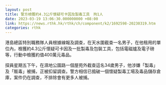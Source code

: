 ```yaml
---
layout: post
title: 警方檢獲約4.3公斤懷疑可卡因及製毒工具　拘1人
date: 2023-03-19 13:06:30.000000000 +08:00
link: https://news.rthk.hk/rthk/ch/component/k2/1692598-20230319.htm
categories: rthk
---
```


港島總區特別職務隊人員根據線報及調查，在天水圍截查一名男子，在他租用的單位內，檢獲約4.3公斤懷疑可卡因及一批製毒及包裝工具，包括電磁爐及電子磅等，行動中檢獲約值400萬元毒品。

探員星期五下午，在濕地公園路一個屋苑外截查這名34歲男子，他涉嫌「製毒」及「販毒」被捕，正被扣留調查。警方相信已搗破一個懷疑製毒工場及毒品儲存倉庫，案件仍在調查，不排除會有更多人被捕。
